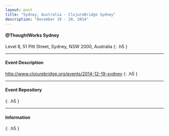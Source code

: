 ```yaml
---
layout: post
title: "Sydney, Australia - ClojureBridge Sydney"
description: "December 19 - 20, 2014"
---
```


#### @ThoughtWorks Sydney

Level 8, 51 Pitt Street, Sydney, NSW 2000, Australia 
{: .h5 }

---

#### Event Description

<http://www.clojurebridge.org/events/2014-12-19-sydney>
{: .h5 }

---

#### Event Repository

{: .h5 }

---

#### Information

{: .h5 }